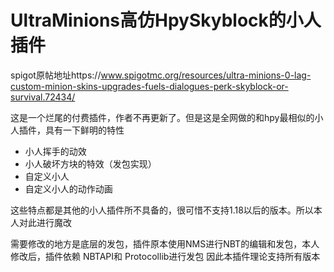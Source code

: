 # UltraMinions高仿HpySkyblock的小人插件
spigot原帖地址https://www.spigotmc.org/resources/ultra-minions-0-lag-custom-minion-skins-upgrades-fuels-dialogues-perk-skyblock-or-survival.72434/

这是一个烂尾的付费插件，作者不再更新了。但是这是全网做的和hpy最相似的小人插件，具有一下鲜明的特性

* 小人挥手的动效
* 小人破坏方块的特效（发包实现）
* 自定义小人
* 自定义小人的动作动画

这些特点都是其他的小人插件所不具备的，很可惜不支持1.18以后的版本。所以本人对此进行魔改

需要修改的地方是底层的发包，插件原本使用NMS进行NBT的编辑和发包，本人修改后，插件依赖
NBTAPI和
Protocollib进行发包
因此本插件理论支持所有版本

